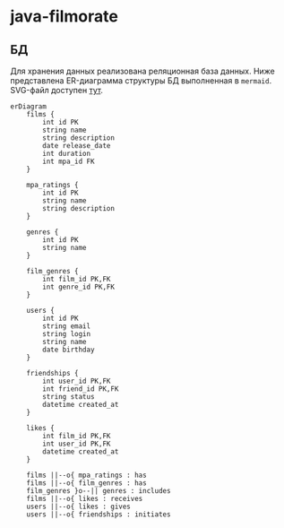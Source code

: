 # java-filmorate

## БД

Для хранения данных реализована реляционная база данных. Ниже представлена ER-диаграмма структуры БД выполненная в `mermaid`. SVG-файл доступен [тут](FilmorateDiagram.svg).

```mermaid
erDiagram
    films {
        int id PK
        string name
        string description
        date release_date
        int duration
        int mpa_id FK
    }
    
    mpa_ratings {
        int id PK
        string name
        string description
    }
    
    genres {
        int id PK
        string name
    }
    
    film_genres {
        int film_id PK,FK
        int genre_id PK,FK
    }
    
    users {
        int id PK
        string email
        string login
        string name
        date birthday
    }
    
    friendships {
        int user_id PK,FK
        int friend_id PK,FK
        string status
        datetime created_at
    }
    
    likes {
        int film_id PK,FK
        int user_id PK,FK
        datetime created_at
    }

    films ||--o{ mpa_ratings : has
    films ||--o{ film_genres : has
    film_genres }o--|| genres : includes
    films ||--o{ likes : receives
    users ||--o{ likes : gives
    users ||--o{ friendships : initiates
```